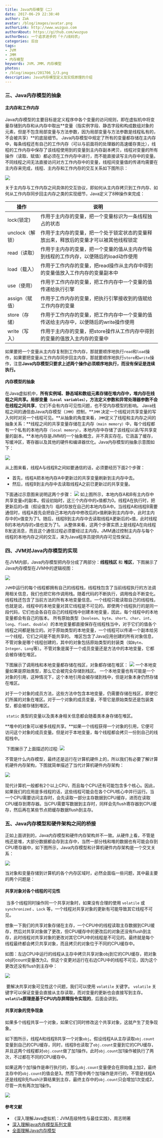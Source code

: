 ```yaml
---
title: Java内存模型（二）
date: 2017-06-29 22:38:40 
author: Zak
avatar: /blog/images/avatar.png
authorLink: http://www.wuzguo.com
authorAbout: https://github.com/wuzguo
authorDesc: 一个追求进步的「十八线码农」
categories: 后台
tags: 
- JVM
- JMM
- 内存模型
keywords: JVM，JMM，内存模型
photos:
- /blog/images/201706_1/3.png
description: Java内存模型定义及实现原理的介绍
---
```


### 三、Java内存模型的抽象

#### 主内存和工作内存
Java内存模型的主要目标是定义程序中各个变量的访问规则，即在虚拟机中将变量存储到内存和从内存中取出**变量（指实例字段、静态字段和构成数组对象的元素，但是不包含局部变量与方法参数，因为局部变量与方法参数是线程私有的，不会被共享）**的底层细节。
Java内存模型中规定了所有的变量都存储在主内存中，每条线程还有自己的工作内存（可以与前面将的处理器的高速缓存类比），线程的工作内存中保存了该线程使用到的变量到主内存副本拷贝，线程对变量的所有操作（读取、赋值）都必须在工作内存中进行，而不能直接读写主内存中的变量。不同线程之间无法直接访问对方工作内存中的变量，线程间变量值的传递均需要在主内存来完成，线程、主内存和工作内存的交互关系如下图所示：

![](/blog/images/201706_1/2.png)

关于主内存与工作内存之间具体的交互协议，即如何从主内存拷贝到工作内存、如何从工作内存同步回主内存之类的实现细节，Java定义了8种操作来完成：

| 操作          | 说明                                       |
| ----------- | ---------------------------------------- |
| lock(锁定)    | 作用于主内存的变量，把一个变量标识为一条线程独占的状态              |
| unclock（解锁） | 作用于主内存的变量，把一个处于锁定状态的变量释放出来，释放后的变量才可以被其他线程锁定 |
| read（读取）    | 作用于主内存的变量，把一个变量的值从主内存传输到线程的工作内存，以便随后的load动作使用 |
| load（载入）    | 作用于工作内存的变量，把read操作从主内存中得到的变量值放入工作内存的变量副本中 |
| use（使用）     | 作用于工作内存的变量，把工作内存中一个变量的值传递给执行引擎           |
| assign（赋值）  | 作用于工作内存的变量，把执行引擎接收到的值赋给工作内存的变量           |
| store（存储）   | 作用于工作内存的变量，把工作内存中一个变量的值传送给主内存中，以便随后的write操作使用 |
| write（写入）   | 作用于主内存的变量，把store操作从工作内存中得到的变量的值放入主内存的变量中 |

如果要把一个变量从主内存复制到工作内存，那就要顺序地执行`read`和`load`操作，如果要把变量从工作内存同步回主内存，那就要顺序地执行`store`和`write`操作，注意**Java内存模型只要求上述两个操作必须顺序地执行，而没有保证是连续执行。**

#### 内存模型的抽象
在Java虚拟机中，**所有实例域、静态域和数组元素存储在堆内存中，堆内存在线程之间共享。局部变量`（Local variables）`，方法定义参数和异常处理器参数不会在线程之间共享**，它们不会有内存可见性问题，也不受内存模型的影响。
Java线程之间的通信由Java内存模型（`JMM`）控制，**`JMM` 决定一个线程对共享变量的写入何时对另一个线程可见。**从抽象的角度来看，`JMM`定义了线程和主内存之间的抽象关系：**线程之间的共享变量存储在主内存`（main memory）`中，每个线程都有一个私有的本地内存`（local memory）`，本地内存中存储了该线程以读/写共享变量的副本。**本地内存是JMM的一个抽象概念，并不真实存在。它涵盖了缓存，写缓冲区，寄存器以及其他的硬件和编译器优化。Java内存模型的抽象示意图如下：

![](/blog/images/201706_1/3.png)

从上图来看，线程A与线程B之间如要通信的话，必须要经历下面2个步骤：

- 首先，线程A把本地内存A中更新过的共享变量刷新到主内存中去。
- 然后，线程B到主内存中去读取线程A之前已更新过的共享变量。

下面通过示意图来说明这两个步骤：
![](/blog/images/201706_1/4.png)
如上图所示，本地内存A和B有主内存中共享变量`x`的副本。假设初始时，这三个内存中的`x`值都为0。线程A在执行时，把更新后的`x`值（假设值为1）临时存放在自己的本地内存A中。当线程A和线程B需要通信时，线程A首先会把自己本地内存中修改后的x值刷新到主内存中，此时主内存中的x值变为了1。随后，线程B到主内存中去读取线程A更新后的`x`值，此时线程B的本地内存的`x`值也变为了1。
从整体来看，这两个步骤实质上是线程A在向线程B发送消息，而且这个通信过程必须要经过主内存。JMM通过控制主内存与每个线程的本地内存之间的交互，来为Java程序员提供内存可见性保证。

### 四、JVM对Java内存模型的实现
 在JVM内部，Java内存模型把内存分成了两部分：**线程栈区** 和 **堆区**，下图展示了Java内存模型在JVM中的逻辑视图： 

![](/blog/images/201706_1/7.png)

`JVM`中运行的每个线程都拥有自己的线程栈，线程栈包含了当前线程执行的方法调用相关信息，我们也把它称作调用栈。随着代码的不断执行，调用栈会不断变化。
线程栈还包含了当前方法的所有本地变量信息。一个线程只能读取自己的线程栈，也就是说，线程中的本地变量对其它线程是不可见的。即使两个线程执行的是同一段代码，它们也会各自在自己的线程栈中创建本地变量，因此，每个线程中的本地变量都会有自己的版本。
所有原始类型（`boolean`、`byte`、`short`、`char`、`int`、`long`、`float`、`double`）的本地变量都直接保存在线程栈当中，对于它们的值各个线程之间都是独立的。对于原始类型的本地变量，一个线程可以传递一个副本给另一个线程，它们之间是不能共享的。
堆区包含了Java应用创建的所有对象信息，不管对象是哪个线程创建的，其中的对象包括原始类型的封装类（如`Byte`、`Integer`、`Long`等）。不管对象是属于一个成员变量还是方法中的本地变量，它都会被存储在堆区。

下图展示了调用栈和本地变量都存储在栈区，对象都存储在堆区： 
![](/blog/images/201706_1/8.png)
​    一个本地变量如果是原始类型，那么它会被完全存储到栈区。 一个本地变量也有可能是一个对象的引用，这种情况下，这个本地引用会被存储到栈中，但是对象本身仍然存储在堆区。

​    对于一个对象的成员方法，这些方法中包含本地变量，仍需要存储在栈区，即使它们所属的对象在堆区。 
​    对于一个对象的成员变量，不管它是原始类型还是包装类型，都会被存储到堆区。

​    `static` 类型的变量以及类本身相关信息都会随着类本身存储在堆区。

​    **堆中的对象可以被多线程共享。**如果一个线程获得一个对象的引用，它便可访问这个对象的成员变量。但是对于本地变量，每个线程都会拷贝一份到自己的线程栈中。

​    下图展示了上面描述的过程: 
![](/blog/images/201706_1/9.png)

不管是什么内存模型，最终还是运行在计算机硬件上的，所以我们有必要了解计算机硬件内存架构，下图就简单描述了当代计算机硬件内存架构： 

![](/blog/images/201706_1/10.png)
​ 

现代计算机一般都有2个以上CPU，而且每个CPU还有可能包含多个核心。因此，如果我们的应用是多线程的话，这些线程可能会在各个CPU核心中并行运行。当一个CPU需要访问主存时，会先读取一部分主存数据到CPU缓存，进而在读取CPU缓存到寄存器。当CPU需要写数据到主存时，同样会先flush寄存器到CPU缓存，然后再在某些节点把缓存数据flush到主存。

### 五、Java内存模型和硬件架构之间的桥接
​    正如上面讲到的，Java内存模型和硬件内存架构并不一致。从硬件上看，不管是栈还是堆，大部分数据都会存到主存中，当然一部分栈和堆的数据也有可能会存到CPU寄存器中，如下图所示，Java内存模型和计算机硬件内存架构是一个交叉关系： 

![](/blog/images/201706_1/11.png)

当对象和变量存储到计算机的各个内存区域时，必然会面临一些问题，其中最主要的两个问题是：

#### 共享对象对各个线程的可见性

​    当多个线程同时操作同一个共享对象时，如果没有合理的使用 `volatile` 或 `synchronized` 、`Lock` 等，一个线程对共享对象的更新有可能导致其它线程不可见。

​    想象一下我们的共享对象存储在主存，一个CPU中的线程读取主存数据到CPU缓存，然后对共享对象做了更改，但CPU缓存中的更改后的对象还没有flush到主存，此时线程对共享对象的更改对其它CPU中的线程是不可见的。最终就是每个线程最终都会拷贝共享对象，而且拷贝的对象位于不同的CPU缓存中。

​    如图：左边CPU中运行的线程从主存中拷贝共享对象obj到它的CPU缓存，把对象obj的count变量改为2。但这个变更对运行在右边CPU中的线程不可见，因为这个更改还没有flush到主存中： 

![](/blog/images/201706_1/12.png)
​    

​    要解决共享对象可见性这个问题，我们可以使用 `volatile` 关键字。 `volatile` 关键字可以保证变量会直接从主存读取，而对变量的更新也会直接写到主存。**`volatile`原理是基于CPU内存屏障指令实现的**，后面会讲到。

#### 共享对象的竞争现象

​    如果多个线程共享一个对象，如果它们同时修改这个共享对象，这就产生了竞争现象。

​    如下图所示，线程A和线程B共享一个对象`obj`。假设线程A从主存读取`obj.count`变量到自己的CPU缓存，同时，线程B也读取了`obj.count`变量到它的CPU缓存，并且这两个线程都对`obj.count`做了加1操作。此时`obj.count`加1操作被执行了两次，不过都在不同的CPU缓存中。

​    如果这两个加1操作是串行执行的，那么`obj.count`变量便会在原始值上加2，最终主存中的`obj.count`的值会是3。然而下图中两个加1操作是并行的，不管是线程A还是线程B先flush计算结果到主存，最终主存中的`obj.count`只会增加1次变成2，尽管一共有两次加1操作。 

![](/blog/images/201706_1/13.png)

#### 参考文献

- 《深入理解Java虚拟机：JVM高级特性与最佳实践》，周志明著
- [深入理解java内存模型系列文章](http://ifeve.com/java-memory-model-0/)
- [全面理解Java内存模型](http://blog.csdn.net/suifeng3051/article/details/52611310)

